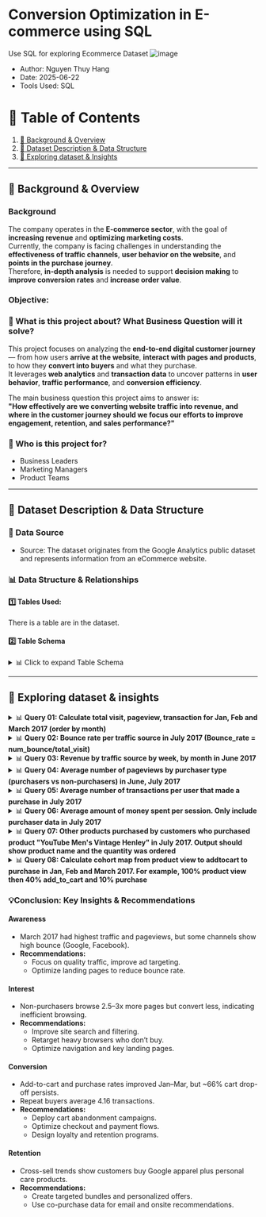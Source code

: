 # Conversion Optimization in E-commerce using SQL
Use SQL for exploring Ecommerce Dataset
![image](https://github.com/user-attachments/assets/dc267b17-4eb9-4eb4-83bf-b3d329bbe09d)


- Author: Nguyen Thuy Hang
- Date: 2025-06-22
- Tools Used: SQL  

# 📑 Table of Contents  
1. [📌 Background & Overview](#-background--overview)  
2. [📂 Dataset Description & Data Structure](#-dataset-description--data-structure)  
3. [🔎 Exploring dataset & Insights](#-exploring-dataset-&-insights)

---

## 📌 Background & Overview  

### Background

The company operates in the **E-commerce sector**, with the goal of **increasing revenue** and **optimizing marketing costs**.  
Currently, the company is facing challenges in understanding the **effectiveness of traffic channels**, **user behavior on the website**, and **points in the purchase journey**.  
Therefore, **in-depth analysis** is needed to support **decision making** to **improve conversion rates** and **increase order value**.

### Objective:
### 📖 What is this project about? What Business Question will it solve?

This project focuses on analyzing the **end-to-end digital customer journey** — from how users **arrive at the website**, **interact with pages and products**, to how they **convert into buyers** and what they purchase.  
It leverages **web analytics** and **transaction data** to uncover patterns in **user behavior**, **traffic performance**, and **conversion efficiency**.

The main business question this project aims to answer is:  
**"How effectively are we converting website traffic into revenue, and where in the customer journey should we focus our efforts to improve engagement, retention, and sales performance?"**


### 👤 Who is this project for?  
- Business Leaders
- Marketing Managers
- Product Teams
---

## 📂 Dataset Description & Data Structure  

### 📌 Data Source  
- Source: The dataset originates from the Google Analytics public dataset and represents information from an eCommerce website.

### 📊 Data Structure & Relationships  

#### 1️⃣ Tables Used:  

There is a table are in the dataset.  

#### 2️⃣ Table Schema

<details>
<summary>📊 Click to expand Table Schema </summary>

| Field Name | Data Type | Description |
| --- | --- | --- |
| fullVisitorId | STRING | The unique visitor ID. |
| date | STRING | The date of the session in YYYYMMDD format. |
| totals | RECORD | This section contains aggregate values across the session. |
| totals.bounces | INTEGER | Total bounces (for convenience). For a bounced session, the value is 1, otherwise it is null. |
| totals.hits | INTEGER | Total number of hits within the session. |
| totals.pageviews | INTEGER | Total number of pageviews within the session. |
| totals.visits | INTEGER | The number of sessions (for convenience). This value is 1 for sessions with interaction events. The value is null if there are no interaction events in the session. |
| totals.transactions | INTEGER | Total number of ecommerce transactions within the session. |
| trafficSource.source | STRING | The source of the traffic source. Could be the name of the search engine, the referring hostname, or a value of the utm_source URL parameter. |
| hits | RECORD | This row and nested fields are populated for any and all types of hits. |
| hits.eCommerceAction | RECORD | This section contains all of the ecommerce hits that occurred during the session. This is a repeated field and has an entry for each hit that was collected. |
| hits.eCommerceAction.action_type | STRING | The action type. Click through of product lists = 1, Product detail views = 2, Add product(s) to cart = 3, Remove product(s) from cart = 4, Check out = 5, Completed purchase = 6, Refund of purchase = 7, Checkout options = 8, Unknown = 0.<br>Usually this action type applies to all the products in a hit, with the following exception: when hits.product.isImpression = TRUE, the corresponding product is a product impression that is seen while the product action is taking place (i.e., a "product in list view").<br>Example query to calculate number of products in list views:<br>SELECT<br>COUNT(hits.product.v2ProductName)<br>FROM [foo-160803:123456789.ga_sessions_20170101]<br>WHERE hits.product.isImpression == TRUE<br>Example query to calculate number of products in detailed view:<br>SELECT<br>COUNT(hits.product.v2ProductName),<br>FROM<br>[foo-160803:123456789.ga_sessions_20170101]<br>WHERE<br>hits.ecommerceaction.action_type = '2'<br>AND ( BOOLEAN(hits.product.isImpression) IS NULL OR BOOLEAN(hits.product.isImpression) == FALSE ) |
| hits.product | RECORD | This row and nested fields will be populated for each hit that contains Enhanced Ecommerce PRODUCT data. |
| hits.product.productQuantity | INTEGER | The quantity of the product purchased. |
| hits.product.productRevenue | INTEGER | The revenue of the product, expressed as the value passed to Analytics multiplied by 10^6 (e.g., 2.40 would be given as 2400000). |
| hits.product.productSKU | STRING | Product SKU. |
| hits.product.v2ProductName | STRING | Product Name. |

</details>


---

## 🔎 Exploring dataset & insights  

<details>
  <summary>📊 <strong>Query 01: Calculate total visit, pageview, transaction for Jan, Feb and March 2017 (order by month)</strong></summary>
****

*Purpose*: To measure user interest and behavior in the first three months of the year, thereby determining traffic trends, engagement levels and shopping needs over time
-> Help businesses grasp the overall picture of performance at the beginning of the year, see when traffic and transactions are highest, as a basis for assessing seasonal fluctuations

```sql
SELECT  FORMAT_DATE('%Y%m', PARSE_DATE('%Y%m%d', date)) AS month_trans
        ,SUM(totals.visits) AS total_visits
        ,SUM(totals.pageviews) AS total_pageviews
        ,SUM(totals.transactions) AS total_transactions
FROM `bigquery-public-data.google_analytics_sample.ga_sessions_2017*`
WHERE _table_suffix between '0101' AND '0331'
GROUP BY month_trans
ORDER BY month_trans ASC
```
*Result*
| month_trans | total_visits | total_pageviews | total_transactions |
| --- | --- | --- | --- |
| 201701 | 64694 | 257708 | 713 |
| 201702 | 62192 | 233373 | 733 |
| 201703 | 69931 | 259522 | 993 |

*Findings & Recommendations*
- Findings:
  + March 2017 shows peak performance with the highest visits (69,931), pageviews (259,522), and transactions (993), indicating stronger shopping intent and conversion during this month.
  + February 2017 had fewer visits and pageviews than January, yet generated more transactions, suggesting improved conversion efficiency despite shorter time (28 days).
  + Traffic volume alone doesn’t guarantee sales — as seen in January (more visits than February but fewer transactions), highlighting the importance of engagement quality over quantity.
- Recommendations:
  + Double down on campaigns in March to capitalize on naturally high user intent and traffic.
  + Analyze February’s conversion strategies to replicate successful elements (e.g. UX, offers) across other months.
  + Focus on visit quality by optimizing landing pages and user journeys — not just boosting raw traffic.
</details>

<details>
  <summary>📊 <strong>Query 02: Bounce rate per traffic source in July 2017 (Bounce_rate = num_bounce/total_visit)</strong></summary>
        
****

*Purpose*: Identify low-quality traffic sources (high bounce rate), then develop a strategy to optimize ad spend or improve target content.

```sql
SELECT  trafficSource.source
        ,SUM(totals.visits) AS total_visits
        ,SUM(totals.bounces) AS num_bounce
        ,ROUND(SUM(totals.bounces)/SUM(totals.visits),3) AS bounce_rates
FROM bigquery-public-data.google_analytics_sample.ga_sessions_20170701
GROUP BY trafficSource.source
ORDER BY bounce_rates DESC
```
*Result*

| source | total_visits | num_bounce | bounce_rates |
| --- | --- | --- | --- |
| yahoo | 1 | 1 | 1 |
| m.baidu.com | 1 | 1 | 1 |
| quora.com | 5 | 5 | 1 |
| l.facebook.com | 3 | 3 | 1 |
| ask | 2 | 2 | 1 |
| docs.google.com | 1 | 1 | 1 |
| web.facebook.com | 1 | 1 | 1 |
| search.xfinity.com | 1 | 1 | 1 |
| baidu | 8 | 6 | 0.75 |
| youtube.com | 162 | 121 | 747 |
| analytics.google.com | 19 | 13 | 684 |
| Partners | 17 | 11 | 647 |
| m.facebook.com | 255 | 152 | 596 |
| google | 1172 | 663 | 566 |
| (direct) | 335 | 181 | 0.54 |
| bing | 2 | 1 | 0.5 |
| qiita.com | 2 | 1 | 0.5 |
| blog.golang.org | 2 | 1 | 0.5 |
| facebook.com | 46 | 22 | 478 |
| google.com | 7 | 2 | 286 |
| reddit.com | 4 | 1 | 0.25 |
| dfa | 1 |  |  |
| t.co | 1 |  |  |


*Findings & Recommendations*
- Findings:
  + Several traffic sources like yahoo, quora.com, l.facebook.com, and others have a 100% bounce rate but very low visit counts, indicating minimal engagement from these niche or referral channels in July 2017.
  + Major sources such as google (56.6%), m.facebook.com (59.6%), and youtube.com (74.7%) show relatively high bounce rates despite high traffic volumes, suggesting a significant portion of visits are low-quality or non-engaging.
  + Direct traffic and smaller sources like bing (50%) and reddit.com (25%) show lower bounce rates, implying better visitor engagement from these channels during this period.
- Recommendations:
  + Refine ad targeting and content for high-volume but high-bounce sources (Google, mobile Facebook, YouTube) to improve user relevance and reduce bounce.
  + Consider reallocating budget away from very low-volume, 100% bounce sources unless strategic value justifies continued spend.
  + Enhance landing page experience and calls to action for traffic from major platforms to better capture and retain visitor interest in July 2017.
</details>


<details>
  <summary>📊 <strong>Query 03: Revenue by traffic source by week, by month in June 2017</strong></summary>

****

*Purpose*: Track revenue generated from each traffic source, broken down by time (week/month), to understand which channels actually deliver financial value
-> allows businesses to evaluate financial performance by marketing channel and track short-term revenue fluctuations, serving campaign analysis or optimizing advertising spending

```sql
SELECT
    'Month' AS time_type
    ,FORMAT_DATE('%Y%m', DATE(PARSE_DATE('%Y%m%d', date))) AS time
    ,trafficSource.source AS source
    ,SUM(product.productRevenue) / 1000000 AS revenue
FROM `bigquery-public-data.google_analytics_sample.ga_sessions_201706*`
,UNNEST(hits) AS hit
,UNNEST(hit.product) AS product
WHERE product.productRevenue IS NOT NULL
GROUP BY time, source

UNION ALL

SELECT
    'Week' AS time_type
    ,FORMAT_DATE('%Y%W', DATE(PARSE_DATE('%Y%m%d', date))) AS time
    ,trafficSource.source AS source
    ,SUM(product.productRevenue) / 1000000 AS revenue
FROM `bigquery-public-data.google_analytics_sample.ga_sessions_201706*`
,UNNEST(hits) AS hit
,UNNEST(hit.product) AS product
WHERE product.productRevenue IS NOT NULL
GROUP BY time, source

ORDER BY time, revenue desc;
```
*Result*
- Month

| time_type | time | source | revenue |
| --- | --- | --- | --- |
| Month | 201706 | (direct) | 97,333.619695 |
| Month | 201706 | google | 18,757.17992 |
| Month | 201706 | dfa | 8,862.229996 |
| Month | 201706 | mail.google.com | 2,563.13 |
| Month | 201706 | search.myway.com | 105.939.998 |
| Month | 201706 | groups.google.com | 101.96 |
| Month | 201706 | chat.google.com | 74.03 |
| Month | 201706 | dealspotr.com | 72.95 |
| Month | 201706 | mail.aol.com | 64.849.998 |
| Month | 201706 | phandroid.com | 52.95 |
| Month | 201706 | sites.google.com | 39.17 |
| Month | 201706 | google.com | 23.99 |
| Month | 201706 | yahoo | 20.39 |
| Month | 201706 | youtube.com | 16.99 |
| Month | 201706 | bing | 13.98 |
| Month | 201706 | l.facebook.com | 12.48 |

- Week

| time_type | time | source | revenue |
| --- | --- | --- | --- |
| Week | 201722 | (direct) | 6,888.899975 |
| Week | 201722 | google | 2,119.38999 |
| Week | 201722 | dfa | 1,670.649998 |
| Week | 201722 | sites.google.com | 13.98 |
| Week | 201723 | (direct) | 17,325.679919 |
| Week | 201723 | dfa | 1,145.279998 |
| Week | 201723 | google | 1,083.949999 |
| Week | 201723 | search.myway.com | 105.939.998 |
| Week | 201723 | chat.google.com | 74.03 |
| Week | 201723 | youtube.com | 16.99 |
| Week | 201724 | (direct) | 30,908.909927 |
| Week | 201724 | google | 9,217.169976 |
| Week | 201724 | mail.google.com | 2,486.86 |
| Week | 201724 | dfa | 2,341.56 |
| Week | 201724 | dealspotr.com | 72.95 |
| Week | 201724 | bing | 13.98 |
| Week | 201724 | l.facebook.com | 12.48 |
| Week | 201725 | (direct) | 27,295.319924 |
| Week | 201725 | google | 1,006.099991 |
| Week | 201725 | mail.google.com | 76.27 |
| Week | 201725 | mail.aol.com | 64.849.998 |
| Week | 201725 | phandroid.com | 52.95 |
| Week | 201725 | groups.google.com | 38.59 |
| Week | 201725 | sites.google.com | 25.19 |
| Week | 201725 | google.com | 23.99 |
| Week | 201726 | (direct) | 14,914.80995 |
| Week | 201726 | google | 5,330.569964 |
| Week | 201726 | dfa | 3,704.74 |
| Week | 201726 | groups.google.com | 63.37 |
| Week | 201726 | yahoo | 20.39 |


*Findings & Recommendations*
- Findings
  + In June 2017, direct traffic dominated revenue, contributing nearly $97K monthly and consistently leading each week, highlighting strong brand loyalty or repeat visitors.
  + Google and DFA are the next top contributors, with Google showing fluctuations week-to-week but maintaining solid overall revenue, indicating effective but variable campaign performance.
  + Smaller sources like mail.google.com, search.myway.com, and groups.google.com generate minimal revenue, suggesting limited impact despite some presence.
- Recommendations
  + Maintain and nurture direct traffic channels as a reliable revenue base through loyalty programs and personalized experiences.
  + Optimize Google campaigns by analyzing weekly fluctuations to allocate budget dynamically toward high-performing periods.
  + Evaluate minor traffic sources’ ROI and consider consolidating spend toward channels with stronger, consistent revenue in June 2017.
</details>


<details>
  <summary>📊 <strong>Query 04: Average number of pageviews by purchaser type (purchasers vs non-purchasers) in June, July 2017</strong></summary>

*Purpose*: Understand the differences in interest levels and product discovery behavior of customer groups, thereby helping to identify interaction characteristics related to purchase likelihood.
```sql
with 
purchaser_data as(
  select
      format_date("%Y%m",parse_date("%Y%m%d",date)) as month,
      (sum(totals.pageviews)/count(distinct fullvisitorid)) as avg_pageviews_purchase,
  from `bigquery-public-data.google_analytics_sample.ga_sessions_2017*`
    ,unnest(hits) hits
    ,unnest(product) product
  where _table_suffix between '0601' and '0731'
  and totals.transactions>=1
  and product.productRevenue is not null
  group by month
),

non_purchaser_data as(
  select
      format_date("%Y%m",parse_date("%Y%m%d",date)) as month,
      sum(totals.pageviews)/count(distinct fullvisitorid) as avg_pageviews_non_purchase,
  from `bigquery-public-data.google_analytics_sample.ga_sessions_2017*`
      ,unnest(hits) hits
    ,unnest(product) product
  where _table_suffix between '0601' and '0731'
  and totals.transactions is null
  and product.productRevenue is null
  group by month
)

select
    pd.*,
    avg_pageviews_non_purchase
from purchaser_data pd
full join non_purchaser_data using(month)
order by pd.month;
```
*Result*
| month | avg_pageviews_purchase | avg_pageviews_non_purchase |
| --- | --- | --- |
| 201706 | 94.0205011389522 | 316.865588463417 |
| 201707 | 124.23755186722 | 334.05655979568 |

*Findings & Recommendations*
- Findings
  + In June and July 2017, non-purchasers consistently viewed 2.5 to 3 times more pages on average than purchasers, indicating higher browsing but lower conversion.
  + Purchasers have lower average pageviews, suggesting they find what they need more quickly or have more targeted interactions.
  + The gap widened slightly in July, possibly reflecting increased casual browsing or ineffective site navigation for non-purchasers.
- Recommendations
  + Streamline product discovery by improving site search and filtering to reduce excessive browsing for non-purchasers.
  + Deploy personalized retargeting campaigns aimed at non-purchasers who browse extensively but don’t buy.
  + Test and optimize key landing pages and navigation flows to remove friction points identified from non-purchaser behavior in June–July 2017.
</details>


<details>
  <summary>📊 <strong>Query 05: Average number of transactions per user that made a purchase in July 2017</strong></summary>

****

*Purpose*: Measure customer loyalty and repeat purchase behavior. It is the basis for designing customer retention, upsell, and loyalty programs

```sql
select
    format_date("%Y%m",parse_date("%Y%m%d",date)) as month,
    sum(totals.transactions)/count(distinct fullvisitorid) as Avg_total_transactions_per_user
from `bigquery-public-data.google_analytics_sample.ga_sessions_201707*`
    ,unnest (hits) hits,
    unnest(product) product
where  totals.transactions>=1
and product.productRevenue is not null
group by month;
```
*Result*
| month | Avg_total_transactions_per_user |
| --- | --- |
| 201707 | 4.16390041493776 |

*Findings & Recommendations*
- Findings: On average, each purchasing user made about **4.16 transactions** in July 2017, indicating a healthy level of repeat buying
- Recommendations
  + Leverage this repeat purchase behavior to design effective **loyalty and retention programs**
  + Explore upsell and cross-sell opportunities to further increase transaction frequency per user
</details>



<details>
  <summary>📊 <strong>Query 06: Average amount of money spent per session. Only include purchaser data in July 2017</strong></summary>
        
****

*Purpose*: 
- Analyze the value of each converted visit, support ROI calculation for campaigns
- Help set benchmark AOV per session, thereby setting target price for advertising campaigns

```sql
select
    format_date("%Y%m",parse_date("%Y%m%d",date)) as month,
    ((sum(product.productRevenue)/sum(totals.visits))/power(10,6)) as avg_revenue_by_user_per_visit
from `bigquery-public-data.google_analytics_sample.ga_sessions_201707*`
  ,unnest(hits) hits
  ,unnest(product) product
where product.productRevenue is not null
  and totals.transactions>=1
group by month;
```
*Result*
| month | avg_revenue_by_user_per_visit |
| --- | --- |
| 201707 | 43.8565983480512 |

*Findings & Recommendations*
- Findings: The average revenue per session for purchasers in July 2017 is $43.86, indicating the typical value gained from each converted visit.
- Recommendations:
  + Use this metric as a benchmark to evaluate and optimize marketing ROI
  + Set advertising bid targets aligned with this average to ensure profitable campaigns
</details>

<details>
  <summary>📊 <strong>Query 07: Other products purchased by customers who purchased product "YouTube Men's Vintage Henley" in July 2017. Output should show product name and the quantity was ordered</strong></summary>

****

*Purpose*: Understand cross-sell behavior, support smart product recommendations (recommendation engine).

```sql
with buyer_list as(
    SELECT
        distinct fullVisitorId  
    FROM `bigquery-public-data.google_analytics_sample.ga_sessions_201707*`
    , UNNEST(hits) AS hits
    , UNNEST(hits.product) as product
    WHERE product.v2ProductName = "YouTube Men's Vintage Henley"
    AND totals.transactions>=1
    AND product.productRevenue is not null
)

SELECT
  product.v2ProductName AS other_purchased_products,
  SUM(product.productQuantity) AS quantity
FROM `bigquery-public-data.google_analytics_sample.ga_sessions_201707*`
, UNNEST(hits) AS hits
, UNNEST(hits.product) as product
JOIN buyer_list using(fullVisitorId)
WHERE product.v2ProductName != "YouTube Men's Vintage Henley"
 and product.productRevenue is not null
GROUP BY other_purchased_products
ORDER BY quantity DESC;
```
*Result*
- Top 6 highest other products purchased by customers who purchased product "YouTube Men's Vintage Henley" in July 2017
  
| other_purchased_products | quantity |
| --- | --- |
| Google Sunglasses | 20 |
| Google Women's Vintage Hero Tee Black | 7 |
| SPF-15 Slim & Slender Lip Balm | 6 |
| Google Women's Short Sleeve Hero Tee Red Heather | 4 |
| YouTube Men's Fleece Hoodie Black | 3 |
| Google Men's Short Sleeve Badge Tee Charcoal | 3 |


*Findings & Recommendations*
- Findings:
  + Customers who bought "YouTube Men's Vintage Henley" in July 2017 frequently purchased Google-branded apparel (Sunglasses and various Tees), indicating strong brand affinity or cross-brand appeal.
  + The presence of SPF-15 Slim & Slender Lip Balm suggests a smaller but notable interest in personal care items alongside apparel, hinting at lifestyle-oriented buying behavior.
  + Multiple apparel items ordered together (hoodies, tees) indicate opportunities for bundled or outfit-based promotions.
- Recommendations: Leverage these insights to create targeted cross-sell bundles and personalized product recommendations to increase average order value and boost sales
  + Create targeted bundles combining the Vintage Henley with popular Google apparel to increase average order value in July 2017.
  + Introduce cross-category recommendations featuring personal care products like lip balm to leverage lifestyle buying patterns.
  + Use co-purchase data to personalize email campaigns and onsite recommendations, focusing on Google and YouTube branded products to boost repeat purchases.
</details>

<details>
  <summary>📊 <strong>Query 08: Calculate cohort map from product view to addtocart to purchase in Jan, Feb and March 2017. For example, 100% product view then 40% add_to_cart and 10% purchase</strong></summary>
****

*Purpose*: Evaluate drop-off rates at each step -> understand where customers drop in the conversion funnel, thereby evaluating the effectiveness of each step and prioritizing improving the experience at points with the highest drop-off rates

```sql
with
product_view as(
  SELECT
    format_date("%Y%m", parse_date("%Y%m%d", date)) as month,
    count(product.productSKU) as num_product_view
  FROM `bigquery-public-data.google_analytics_sample.ga_sessions_*`
  , UNNEST(hits) AS hits
  , UNNEST(hits.product) as product
  WHERE _TABLE_SUFFIX BETWEEN '20170101' AND '20170331'
  AND hits.eCommerceAction.action_type = '2'
  GROUP BY 1
),

add_to_cart as(
  SELECT
    format_date("%Y%m", parse_date("%Y%m%d", date)) as month,
    count(product.productSKU) as num_addtocart
  FROM `bigquery-public-data.google_analytics_sample.ga_sessions_*`
  , UNNEST(hits) AS hits
  , UNNEST(hits.product) as product
  WHERE _TABLE_SUFFIX BETWEEN '20170101' AND '20170331'
  AND hits.eCommerceAction.action_type = '3'
  GROUP BY 1
),

purchase as(
  SELECT
    format_date("%Y%m", parse_date("%Y%m%d", date)) as month,
    count(product.productSKU) as num_purchase
  FROM `bigquery-public-data.google_analytics_sample.ga_sessions_*`
  , UNNEST(hits) AS hits
  , UNNEST(hits.product) as product
  WHERE _TABLE_SUFFIX BETWEEN '20170101' AND '20170331'
  AND hits.eCommerceAction.action_type = '6'
  and product.productRevenue is not null  
  group by 1
)

select
    pv.*,
    num_addtocart,
    num_purchase,
    round(num_addtocart*100/num_product_view,2) as add_to_cart_rate,
    round(num_purchase*100/num_product_view,2) as purchase_rate
from product_view pv
left join add_to_cart a on pv.month = a.month
left join purchase p on pv.month = p.month
order by pv.month;
```
*Result*
| month | num_product_view | num_addtocart | num_purchase | add_to_cart_rate | purchase_rate |
| --- | --- | --- | --- | --- | --- |
| 201701 | 25787 | 7342 | 2143 | 28.47 | 8.31 |
| 201702 | 21489 | 7360 | 2060 | 34.25 | 9.59 |
| 201703 | 23549 | 8782 | 2977 | 37.29 | 12.64 |

*Findings & Recommendations*
- Findings
  + From January to March 2017, both add-to-cart rates and purchase rates steadily improved, with add-to-cart rising from 28.47% to 37.29%, and purchase rate from 8.31% to 12.64%.
  + March shows the most significant lift, driven by a higher number of add-to-cart actions (+20% vs. Jan) and purchases (+39%), suggesting successful optimization efforts or seasonal demand.
  + Despite improvements, there remains a substantial drop-off between add-to-cart and purchase (~66% of carts don’t convert), highlighting a critical conversion bottleneck.
- Recommendations:
  + Implement targeted cart abandonment strategies (e.g., follow-up emails or incentives) to recover lost purchases after add-to-cart in early 2017.
  + Analyze and optimize checkout UX and payment processes during Jan–Mar to reduce friction causing purchase drop-offs.
  + Leverage insights from March’s uplift by identifying specific changes (campaigns, UX tweaks) and scaling them across all months.
</details>

### 💡Conclusion: Key Insights & Recommendations

#### Awareness
- March 2017 had highest traffic and pageviews, but some channels show high bounce (Google, Facebook).
- **Recommendations:**  
  - Focus on quality traffic, improve ad targeting.  
  - Optimize landing pages to reduce bounce rate.

#### Interest
- Non-purchasers browse 2.5–3x more pages but convert less, indicating inefficient browsing.
- **Recommendations:**  
  - Improve site search and filtering.  
  - Retarget heavy browsers who don’t buy.  
  - Optimize navigation and key landing pages.

#### Conversion
- Add-to-cart and purchase rates improved Jan–Mar, but ~66% cart drop-off persists.
- Repeat buyers average 4.16 transactions.
- **Recommendations:**  
  - Deploy cart abandonment campaigns.  
  - Optimize checkout and payment flows.  
  - Design loyalty and retention programs.

#### Retention
- Cross-sell trends show customers buy Google apparel plus personal care products.
- **Recommendations:**  
  - Create targeted bundles and personalized offers.  
  - Use co-purchase data for email and onsite recommendations.
